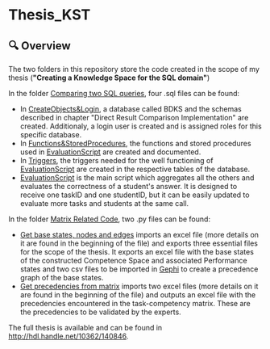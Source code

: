 # Thesis_KST

## 🔍 Overview

The two folders in this repository store the code created in the scope of my thesis (**"Creating a Knowledge Space for the SQL domain"**)

In the folder [Comparing two SQL queries](https://github.com/ajose98/Thesis_KST/tree/main/Comparing%20two%20SQL%20queries), four .sql files can be found:
- In [CreateObjects&Login](https://github.com/ajose98/Thesis_KST/blob/main/Comparing%20two%20SQL%20queries/CreateObjects%26Login.sql), a database called BDKS and the schemas described in chapter "Direct Result Comparison Implementation" are created. Additionaly, a login user is created and is assigned roles for this specific database.
- In [Functions&StoredProcedures](https://github.com/ajose98/Thesis_KST/blob/main/Comparing%20two%20SQL%20queries/Functions%26StoredProcedures.sql), the functions and stored procedures used in [EvaluationScript](https://github.com/ajose98/Thesis_KST/blob/main/Comparing%20two%20SQL%20queries/EvaluationScript.sql) are created and documented.
- In [Triggers](https://github.com/ajose98/Thesis_KST/blob/main/Comparing%20two%20SQL%20queries/Triggers.sql), the triggers needed for the well functioning of [EvaluationScript](https://github.com/ajose98/Thesis_KST/blob/main/Comparing%20two%20SQL%20queries/EvaluationScript.sql) are created in the respective tables of the database.
- [EvaluationScript](https://github.com/ajose98/Thesis_KST/blob/main/Comparing%20two%20SQL%20queries/EvaluationScript.sql) is the main script which aggregates all the others and evaluates the correctness of a student's answer. It is designed to receive one taskID and one studentID, but it can be easily updated to evaluate more tasks and students at the same call.


In the folder [Matrix Related Code](https://github.com/ajose98/Thesis_KST/tree/main/Matrix%20Related%20Code), two .py files can be found:
- [Get base states, nodes and edges](https://github.com/ajose98/Thesis_KST/blob/main/Matrix%20Related%20Code/Get%20base%20states%2C%20nodes%20and%20edges.py) imports an excel file (more details on it are found in the beginning of the file) and exports three essential files for the scope of the thesis. It exports an excel file with the base states of the constructed Competence Space and associated Performance states and two csv files to be imported in [Gephi](https://gephi.org/) to create a precedence graph of the base states.
- [Get precedencies from matrix](https://github.com/ajose98/Thesis_KST/blob/main/Matrix%20Related%20Code/Get%20precedencies%20from%20matrix.py) imports two excel files (more details on it are found in the beginning of the file) and outputs an excel file with the precedencies encountered in the task-competency matrix. These are the precedencies to be validated by the experts.

The full thesis is available and can be found in http://hdl.handle.net/10362/140846.
